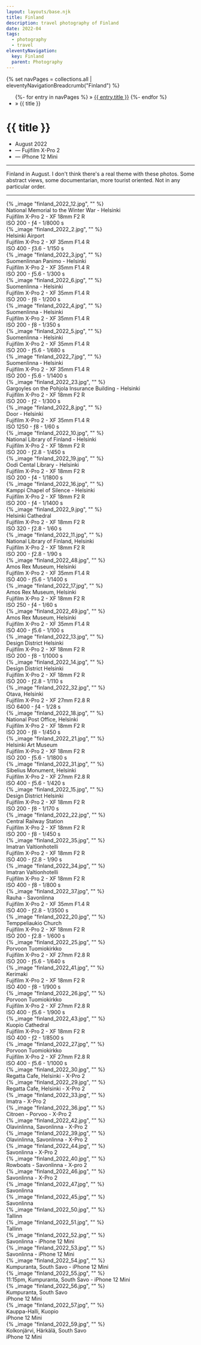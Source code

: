 ```yaml
---
layout: layouts/base.njk
title: Finland
description: travel photography of Finland
date: 2022-04
tags:
  - photography
  - travel
eleventyNavigation:
  key: Finland
  parent: Photography
---
```


<div class="container">
	<div class="row">
		<div class="col-12 col-12-md col-4-lg">
			{% set navPages = collections.all | eleventyNavigationBreadcrumb("Finland") %}
			<ul class="post-metadata">
			{%- for entry in navPages %}
				<li{% if entry.url == page.url %} class="active-breadcrumb"{% endif %}>
    			» <a href="{{ entry.url }}">{{ entry.title }}</a>
  				</li>
			{%- endfor %}
				<li><active-breadcrumb>» {{ title }}</active-breadcrumb></li>
			</ul>
			<h1>{{ title }}</h1>
			<ul class="post-metadata">
				<li>August 2022</li>
				<li>— Fujifilm X-Pro 2</li>
				<li>— iPhone 12 Mini</li>
			</ul>
			<hr>
			<p>Finland in August. I don't think there's a real theme with these photos. Some abstract views, some documentarian, more tourist oriented. Not in any particular order.</p>
			<hr>
		</div>
		<div class="col-12 col-1-md col-1-lg"></div>
			<div class="col">
			{% _image "finland_2022_12.jpg", "" %}
			<figcaption>National Memorial to the Winter War - Helsinki 
			</br> Fujifilm X-Pro 2 - XF 18mm F2 R </br> ISO 200 - ƒ4 - 1/8000 s</figcaption>
		</div>
	</div>
	<div class="row">
		<div class="col">
		{% _image "finland_2022_2.jpg", "" %}
		<figcaption>Helsinki Airport 
		</br> Fujifilm X-Pro 2 - XF 35mm F1.4 R </br> ISO 400 - ƒ3.6 - 1/150 s</figcaption>
		</div>
		<div class="col">
		{% _image "finland_2022_3.jpg", "" %}
		<figcaption>Suomenlinnan Panimo - Helsinki
		</br> Fujifilm X-Pro 2 - XF 35mm F1.4 R </br> ISO 200 - ƒ5.6 - 1/300 s</figcaption>
		</div>
		<div class="col">
		{% _image "finland_2022_6.jpg", "" %}
		<figcaption>Suomenlinna - Helsinki
		</br>Fujifilm X-Pro 2 - XF 35mm F1.4 R </br> ISO 200 - ƒ8 - 1/200 s</figcaption>
		</div>
	</div>
	<div class="row">
		<div class="col">
		{% _image "finland_2022_4.jpg", "" %}
		<figcaption>Suomenlinna - Helsinki
		</br>Fujifilm X-Pro 2 - XF 35mm F1.4 R </br> ISO 200 - ƒ8 - 1/350 s</figcaption>
		</div>
		<div class="col">
		{% _image "finland_2022_5.jpg", "" %}
		<figcaption>Suomenlinna - Helsinki
		</br> Fujifilm X-Pro 2 - XF 35mm F1.4 R </br> ISO 200 - ƒ5.6 - 1/680 s</figcaption>
		</div>
	</div>
	<div class="row">
		<div class="col">
		{% _image "finland_2022_7.jpg", "" %}
		<figcaption>Suomenlinna - Helsinki
		</br>Fujifilm X-Pro 2 - XF 35mm F1.4 R </br> ISO 200 - ƒ5.6 - 1/1400 s</figcaption>
		</div>
	</div>
	<div class="row">
		<div class="col">
		{% _image "finland_2022_23.jpg", "" %}
		<figcaption>Gargoyles on the Pohjola Insurance Building - Helsinki
		</br> Fujifilm X-Pro 2 - XF 18mm F2 R </br> ISO 200 - ƒ2 - 1/300 s</figcaption>
		</div>
		<div class="col">
		{% _image "finland_2022_8.jpg", "" %}
		<figcaption>Door - Helsinki
		</br> Fujifilm X-Pro 2 - XF 35mm F1.4 R </br> ISO 1250 - ƒ8 - 1/60 s</figcaption>
		</div>
	</div>
	<div class="row">
		<div class="col">
		{% _image "finland_2022_10.jpg", "" %}
		<figcaption>National Library of Finland - Helsinki
		</br> Fujifilm X-Pro 2 - XF 18mm F2 R </br> ISO 200 - ƒ2.8 - 1/450 s</figcaption>
		</div>
		<div class="col">
		{% _image "finland_2022_19.jpg", "" %}
		<figcaption>Oodi Cental Library - Helsinki
		</br> Fujifilm X-Pro 2 - XF 18mm F2 R </br> ISO 200 - ƒ4 - 1/1800 s</figcaption>
		</div>
		<div class="col">
		{% _image "finland_2022_16.jpg", "" %}
		<figcaption>Kamppi Chapel of Silence - Helsinki
		</br> Fujifilm X-Pro 2 - XF 18mm F2 R </br> ISO 200 - ƒ4 - 1/1400 s</figcaption>
		</div>
	</div>
	<div class="row">
		<div class="col">
		{% _image "finland_2022_9.jpg", "" %}
		<figcaption>Helsinki Cathedral
		</br> Fujifilm X-Pro 2 - XF 18mm F2 R </br> ISO 320 - ƒ2.8 - 1/60 s</figcaption>
		</div>
		<div class="col">
		{% _image "finland_2022_11.jpg", "" %}
		<figcaption>National Library of Finland, Helsinki
		</br> Fujifilm X-Pro 2 - XF 18mm F2 R </br> ISO 200 - ƒ2.8 - 1/90 s</figcaption>
		</div>
	</div>
	<div class="row">
		<div class="col">
		{% _image "finland_2022_48.jpg", "" %}
		<figcaption>Amos Rex Museum, Helsinki
		</br> Fujifilm X-Pro 2 - XF 35mm F1.4 R </br> ISO 400 - ƒ5.6 - 1/1400 s</figcaption>
		</div>
		<div class="col">
		{% _image "finland_2022_17.jpg", "" %}
		<figcaption>Amos Rex Museum, Helsinki
		</br> Fujifilm X-Pro 2 - XF 18mm F2 R </br> ISO 250 - ƒ4 - 1/60 s</figcaption>
		</div>
		<div class="col">
		{% _image "finland_2022_49.jpg", "" %}
		<figcaption>Amos Rex Museum, Helsinki
		</br> Fujifilm X-Pro 2 - XF 35mm F1.4 R </br> ISO 400 - ƒ5.6 - 1/100 s</figcaption>
		</div>
	</div>
	<div class="row">
		<div class="col">
		{% _image "finland_2022_13.jpg", "" %}
		<figcaption>Design District Helsinki
		</br> Fujifilm X-Pro 2 - XF 18mm F2 R </br> ISO 200 - ƒ8 - 1/1000 s</figcaption>
		</div>
		<div class="col">
		{% _image "finland_2022_14.jpg", "" %}
		<figcaption>Design District Helsinki
		</br> Fujifilm X-Pro 2 - XF 18mm F2 R </br> ISO 200 - ƒ2.8 - 1/110 s</figcaption>
		</div>
	</div>
	<div class="row">
		<div class="col">
		{% _image "finland_2022_32.jpg", "" %}
		<figcaption>Otava, Helsinki
		</br> Fujifilm X-Pro 2 - XF 27mm F2.8 R </br> ISO 6400 - ƒ4 - 1/28 s</figcaption>
		</div>
		<div class="col">
		{% _image "finland_2022_18.jpg", "" %}
		<figcaption>National Post Office, Helsinki
		</br> Fujifilm X-Pro 2 - XF 18mm F2 R </br> ISO 200 - ƒ8 - 1/450 s</figcaption>
		</div>
		<div class="col">
		{% _image "finland_2022_21.jpg", "" %}
		<figcaption>Helsinki Art Museum
		</br> Fujifilm X-Pro 2 - XF 18mm F2 R </br> ISO 200 - ƒ5.6 - 1/1800 s</figcaption>
		</div>
	</div>
	<div class="row">
		<div class="col">
		{% _image "finland_2022_31.jpg", "" %}
		<figcaption>Sibelius Monument, Helsinki
		</br>Fujifilm X-Pro 2 - XF 27mm F2.8 R</br>ISO 400 - ƒ5.6 - 1/420 s</figcaption>
		</div>
	</div>
	<div class="row">
		<div class="col">
		{% _image "finland_2022_15.jpg", "" %}
		<figcaption>Design District Helsinki
		</br>Fujifilm X-Pro 2 - XF 18mm F2 R</br>ISO 200 - ƒ8 - 1/170 s</figcaption>
		</div>
		<div class="col">
		{% _image "finland_2022_22.jpg", "" %}
		<figcaption>Central Railway Station
		</br>Fujifilm X-Pro 2 - XF 18mm F2 R</br>ISO 200 - ƒ8 - 1/450 s</figcaption>
		</div>
	</div>
	<div class="row">
		<div class="col">
		{% _image "finland_2022_35.jpg", "" %}
		<figcaption>Imatran Valtionhotelli
		</br>Fujifilm X-Pro 2 - XF 18mm F2 R</br>ISO 400 - ƒ2.8 - 1/90 s</figcaption>
		</div>
		<div class="col">
		{% _image "finland_2022_34.jpg", "" %}
		<figcaption>Imatran Valtionhotelli
		</br>Fujifilm X-Pro 2 - XF 18mm F2 R</br>ISO 400 - ƒ8 - 1/800 s</figcaption>
		</div>
		<div class="col">
		{% _image "finland_2022_37.jpg", "" %}
		<figcaption>Rauha - Savonlinna
		</br>Fujifilm X-Pro 2 - XF 35mm F1.4 R</br>ISO 400 - ƒ2.8 - 1/3500 s</figcaption>
		</div>
	</div>
	<div class="row">
		<div class="col">
		{% _image "finland_2022_20.jpg", "" %}
		<figcaption>Temppeliaukio Church
		</br>Fujifilm X-Pro 2 - XF 18mm F2 R</br>ISO 200 - ƒ2.8 - 1/600 s</figcaption>
		</div>
		<div class="col">
		{% _image "finland_2022_25.jpg", "" %}
		<figcaption>Porvoon Tuomiokirkko
		</br>Fujifilm X-Pro 2 - XF 27mm F2.8 R</br>ISO 200 - ƒ5.6 - 1/640 s</figcaption>
		</div>
	</div>
	<div class="row">
		<div class="col">
		{% _image "finland_2022_41.jpg", "" %}
		<figcaption>Kerimaki
		</br>Fujifilm X-Pro 2 - XF 18mm F2 R</br>ISO 400 - ƒ8 - 1/900 s</figcaption>
		</div>
	</div>
	<div class="row">
		<div class="col">
		{% _image "finland_2022_26.jpg", "" %}
		<figcaption>Porvoon Tuomiokirkko
		</br>Fujifilm X-Pro 2 - XF 27mm F2.8 R</br>ISO 400 - ƒ5.6 - 1/900 s</figcaption>
		</div>
		<div class="col">
		{% _image "finland_2022_43.jpg", "" %}
		<figcaption>Kuopio Cathedral
		</br>Fujifilm X-Pro 2 - XF 18mm F2 R</br>ISO 400 - ƒ2 - 1/8500 s</figcaption>
		</div>
		<div class="col">
		{% _image "finland_2022_27.jpg", "" %}
		<figcaption>Porvoon Tuomiokirkko
		</br>Fujifilm X-Pro 2 - XF 27mm F2.8 R</br>ISO 400 - ƒ5.6 - 1/1000 s</figcaption>
		</div>
	</div>
	<div class="row">
		<div class="col-12 col-12-md col-1-lg"></div>
		<div class="col">	
		{% _image "finland_2022_30.jpg", "" %}
		<figcaption>Regatta Cafe, Helsinki - X-Pro 2</figcaption>
		</div>
		<div class="col">
		{% _image "finland_2022_29.jpg", "" %}
		<figcaption>Regatta Cafe, Helsinki - X-Pro 2</figcaption>
		</div>
		<div class="col-12 col-12-md col-1-lg"></div>
	</div>
	<div class="row">
		<div class="col-12 col-12-md col-1-lg"></div>
		<div class="col">
		{% _image "finland_2022_33.jpg", "" %}
		<figcaption>Imatra - X-Pro 2</figcaption>
		</div>
		<div class="col">
		{% _image "finland_2022_36.jpg", "" %}
		<figcaption>Citroen - Porvoo - X-Pro 2</figcaption>
		</div>
		<div class="col-12 col-12-md col-1-lg"></div>
	</div>
	<div class="row">
		<div class="col">
		{% _image "finland_2022_42.jpg", "" %}
		<figcaption>Olavinlinna, Savonlinna - X-Pro 2</figcaption>
		</div>
	</div>
	<div class="row">
		<div class="col-12 col-12-md col-1-lg"></div>
		<div class="col">
		{% _image "finland_2022_39.jpg", "" %}
		<figcaption>Olavinlinna, Savonlinna - X-Pro 2</figcaption>
		</div>
		<div class="col-12 col-12-md col-1-lg"></div>
	</div>
	<div class="row">
		<div class="col-12 col-12-md col-1-lg"></div>
		<div class="col">
		{% _image "finland_2022_44.jpg", "" %}
		<figcaption>Savonlinna - X-Pro 2</figcaption>
		</div>
		<div class="col">
		{% _image "finland_2022_40.jpg", "" %}
		<figcaption>Rowboats - Savonlinna - X-pro 2</figcaption>
		</div>
		<div class="col">
		{% _image "finland_2022_46.jpg", "" %}
		<figcaption>Savonlinna - X-Pro 2</figcaption>
		</div>
		<div class="col-12 col-12-md col-1-lg"></div>
	</div>
	<div class="row">
		<div class="col-12 col-12-md col-1-lg"></div>
		<div class="col">
		{% _image "finland_2022_47.jpg", "" %}
		<figcaption>Savonlinna</figcaption>
		</div>
		<div class="col">
		{% _image "finland_2022_45.jpg", "" %}
		<figcaption>Savonlinna</figcaption>
		</div>
		<div class="col-12 col-12-md col-1-lg"></div>
	</div>
	<div class="row">
		<div class="col-12 col-12-md col-1-lg"></div>
		<div class="col">
		{% _image "finland_2022_50.jpg", "" %}
		<figcaption>Tallinn</figcaption>
		</div>
		<div class="col">
		{% _image "finland_2022_51.jpg", "" %}
		<figcaption>Tallinn</figcaption>
		</div>
		<div class="col">
		{% _image "finland_2022_52.jpg", "" %}
		<figcaption>Savonlinna - iPhone 12 Mini</figcaption>
		</div>
		<div class="col-12 col-12-md col-1-lg"></div>
	</div>
	<div class="row">
		<div class="col-12 col-12-md col-1-lg"></div>
		<div class="col">
		{% _image "finland_2022_53.jpg", "" %}
		<figcaption>Savonlinna - iPhone 12 Mini</figcaption>
		</div>
		<div class="col">
		{% _image "finland_2022_54.jpg", "" %}
		<figcaption>Kumpuranta, South Savo - iPhone 12 Mini</figcaption>
		</div>
		<div class="col">
		{% _image "finland_2022_55.jpg", "" %}
		<figcaption>11:15pm, Kumpuranta, South Savo - iPhone 12 Mini</figcaption>
		</div>
		<div class="col-12 col-12-md col-1-lg"></div>
	</div>
	<div class="row">
		<div class="col-12 col-12-md col-1-lg"></div>
		<div class="col">
		{% _image "finland_2022_56.jpg", "" %}
		<figcaption>Kumpuranta, South Savo
		</br>iPhone 12 Mini</figcaption>
		</div>
		<div class="col">
		{% _image "finland_2022_57.jpg", "" %}
		<figcaption>Kauppa-Halli, Kuopio
		</br>iPhone 12 Mini</figcaption>
		</div>
		<div class="col-12 col-12-md col-1-lg"></div>
	</div>
	<div class="row">
		<div class="col-12 col-12-md col-1-lg"></div>
		<div class="col">
		{% _image "finland_2022_59.jpg", "" %}
		<figcaption>Kolkonjärvi, Härkälä, South Savo
		</br>iPhone 12 Mini</figcaption>
		</div>
		<div class="col-12 col-12-md col-1-lg"></div>
	</div>
</div>
